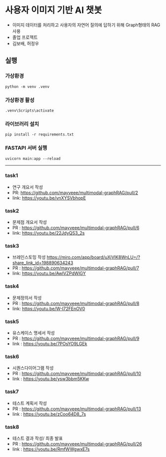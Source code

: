 # 사용자 이미지 기반 AI 챗봇
- 이미지 데이터를 처리하고 사용자의 자연어 질의에 답하기 위해 Graph형태의 RAG사용
- 졸업 프로젝트
- 김보배, 허정우

## 실행
### 가상환경
```
python -m venv .venv
```
### 가상환경 활성
```
.venv\Scripts\activate
```
### 라이브러리 설치
```
pip install -r requirements.txt
```
### FASTAPI 서버 실행
```
uvicorn main:app --reload
```
---
### task1
- 연구 개요서 작성
- PR: <https://github.com/mayveee/multimodal-graphRAG/pull/2>
- link: <https://youtu.be/vnXYSVbhopE>

### task2
- 문제점 개요서 작성
- PR : <https://github.com/mayveee/multimodal-graphRAG/pull/6>
- link: <https://youtu.be/22JdyQS3_2s>

### task3
- 브레인스토밍 작성 <https://miro.com/app/board/uXjVIK8WnLU=/?share_link_id=198890634243>
- PR : <https://github.com/mayveee/multimodal-graphRAG/pull/7>
- link: <https://youtu.be/AwlVZPdWlGY>

### task4
- 문제정의서 작성
- PR : <https://github.com/mayveee/multimodal-graphRAG/pull/8>
- link: <https://youtu.be/W-I72FEnOV0>

### task5
- 유스케이스 명세서 작성
- PR : <https://github.com/mayveee/multimodal-graphRAG/pull/9>
- link : <https://youtu.be/7POsYO9LGEk>

### task6
- 시퀀스다이어그램 작성
- PR : <https://github.com/mayveee/multimodal-graphRAG/pull/10>
- link : <https://youtu.be/ysw3bbm5KKw>

### task7
- 테스트 계획서 작성
- PR : <https://github.com/mayveee/multimodal-graphRAG/pull/13>
- link : <https://youtu.be/zCoo64D8_7s>

### task8
- 테스트 결과 작성/ 최종 발표
- PR : <https://github.com/mayveee/multimodal-graphRAG/pull/26>
- link : <https://youtu.be/RmfWWgwxE7s>
